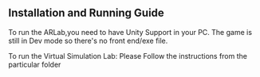 ## Installation and Running Guide

To run the ARLab,you need to have Unity Support in your PC. The game is still in Dev mode so there's no front end/exe file.

To run the Virtual Simulation Lab: Please Follow the instructions from the particular folder
